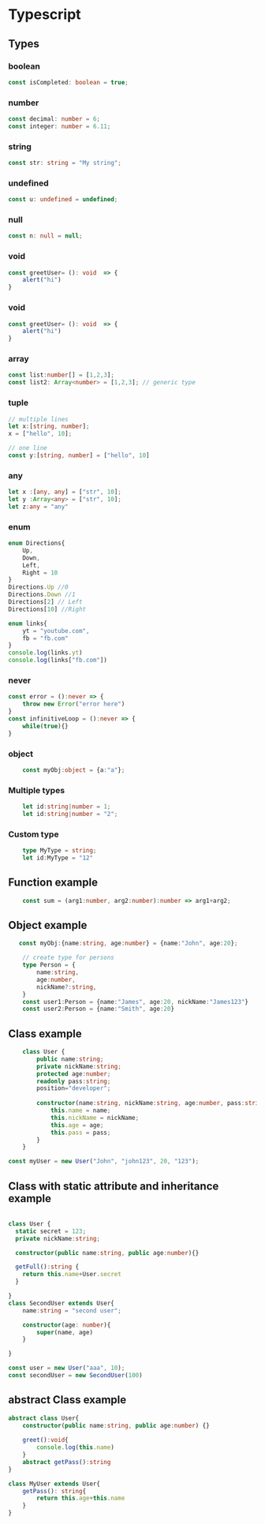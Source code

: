 # Typescript

## Types

### boolean
```typescript
const isCompleted: boolean = true;
```
### number
```typescript
const decimal: number = 6;
const integer: number = 6.11;
```

### string
```typescript
const str: string = "My string";
```

### undefined
```typescript
const u: undefined = undefined;
```

### null
```typescript
const n: null = null;
```

### void
```typescript
const greetUser= (): void  => {
    alert("hi")
}
```

### void
```typescript
const greetUser= (): void  => {
    alert("hi")
}
```

### array
```typescript
const list:number[] = [1,2,3]; 
const list2: Array<number> = [1,2,3]; // generic type
```

### tuple
```typescript
// multiple lines
let x:[string, number];
x = ["hello", 10];

// one line
const y:[string, number] = ["hello", 10]

```
### any
```typescript
let x :[any, any] = ["str", 10];
let y :Array<any> = ["str", 10];
let z:any = "any"
```

### enum
```typescript
enum Directions{
    Up,
    Down,
    Left,
    Right = 10
}
Directions.Up //0
Directions.Down //1
Directions[2] // Left
Directions[10] //Right

enum links{
    yt = "youtube.com",
    fb = "fb.com"
}
console.log(links.yt)
console.log(links["fb.com"])
```

### never
```typescript
const error = ():never => {
    throw new Error("error here")
}
const infinitiveLoop = ():never => {
    while(true){}
}

```

### object
```typescript
    const myObj:object = {a:"a"};
```

### Multiple types
```typescript
    let id:string|number = 1;
    let id:string|number = "2";
```

### Custom type
```typescript
    type MyType = string;
    let id:MyType = "12" 
```

## Function example
```typescript
    const sum = (arg1:number, arg2:number):number => arg1+arg2;
```

## Object example
```typescript
   const myObj:{name:string, age:number} = {name:"John", age:20};

    // create type for persons
    type Person = {
        name:string,
        age:number,
        nickName?:string,
    }
    const user1:Person = {name:"James", age:20, nickName:"James123"} 
    const user2:Person = {name:"Smith", age:20} 
```

## Class example
```typescript
    class User {
        public name:string;
        private nickName:string;
        protected age:number;
        readonly pass:string;
        position="developer";
        
        constructor(name:string, nickName:string, age:number, pass:string, position?:string) {
            this.name = name;
            this.nickName = nickName;
            this.age = age;
            this.pass = pass;
        }
    }

const myUser = new User("John", "john123", 20, "123");
```
## Class with static attribute and inheritance example
```typescript
   
class User {
  static secret = 123;
  private nickName:string;

  constructor(public name:string, public age:number){}   

  getFull():string {
    return this.name+User.secret
  }

}
class SecondUser extends User{
    name:string = "second user";

    constructor(age: number){
        super(name, age)
    }

}

const user = new User("aaa", 10);
const secondUser = new SecondUser(100)
```
## abstract Class example
```typescript
abstract class User{
    constructor(public name:string, public age:number) {}
    
    greet():void{
        console.log(this.name)
    }
    abstract getPass():string
}

class MyUser extends User{
    getPass(): string{
        return this.age+this.name
    }
}
```
